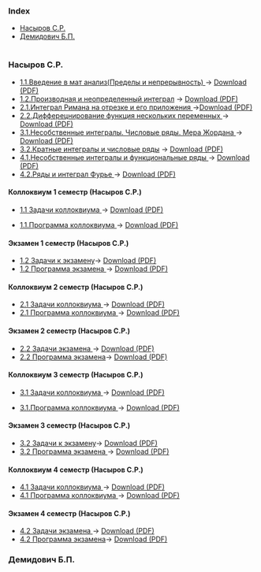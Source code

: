 ### Index

* [Насыров С.Р.](#насыров-ср)
* [Демидович Б.П.](#демидович-бп)
#
#
#
#
#
#
#
#
#
#
#
#

### Насыров С.Р.

* [1.1.Введение в мат анализ(Пределы и непрерывность)
](https://github.com/ifanzilka/Mathematics_KPFU/blob/master/links/books_mathematical_analysis/1.1.%D0%92%D0%B2%D0%B5%D0%B4%D0%B5%D0%BD%D0%B8%D0%B5%20%D0%B2%20%D0%BC%D0%B0%D1%82%20%D0%B0%D0%BD%D0%B0%D0%BB%D0%B8%D0%B7(%D0%9F%D1%80%D0%B5%D0%B4%D0%B5%D0%BB%D1%8B%20%D0%B8%20%D0%BD%D0%B5%D0%BF%D1%80%D0%B5%D1%80%D1%8B%D0%B2%D0%BD%D0%BE%D1%81%D1%82%D1%8C)1%20%D1%81%D0%B5%D0%BC%D0%B5%D1%81%D1%82%D1%80(C.P.%D0%9D%D0%B0%D1%81%D1%8B%D1%80%D0%BE%D0%B2).pdf) -> [Download (PDF)](https://github.com/ifanzilka/Mathematics_KPFU/raw/master/links/books_mathematical_analysis/1.1.%D0%92%D0%B2%D0%B5%D0%B4%D0%B5%D0%BD%D0%B8%D0%B5%20%D0%B2%20%D0%BC%D0%B0%D1%82%20%D0%B0%D0%BD%D0%B0%D0%BB%D0%B8%D0%B7(%D0%9F%D1%80%D0%B5%D0%B4%D0%B5%D0%BB%D1%8B%20%D0%B8%20%D0%BD%D0%B5%D0%BF%D1%80%D0%B5%D1%80%D1%8B%D0%B2%D0%BD%D0%BE%D1%81%D1%82%D1%8C)1%20%D1%81%D0%B5%D0%BC%D0%B5%D1%81%D1%82%D1%80(C.P.%D0%9D%D0%B0%D1%81%D1%8B%D1%80%D0%BE%D0%B2).pdf)
* [1.2.Производная и неопределенный интеграл](https://github.com/ifanzilka/Mathematics_KPFU/blob/master/links/books_mathematical_analysis/1.2.%D0%9F%D1%80%D0%BE%D0%B8%D0%B7%D0%B2%D0%BE%D0%B4%D0%BD%D1%8F%20%D0%B8%20%D0%BD%D0%B5%D0%BE%D0%BF%D1%80%D0%B5%D0%B4%D0%B5%D0%BB%D0%B5%D0%BD%D0%BD%D1%8B%D0%B9%20%D0%B8%D0%BD%D1%82%D0%B5%D0%B3%D1%80%D0%B0%D0%BB.pdf)  -> [Download (PDF)](https://github.com/ifanzilka/Mathematics_KPFU/raw/master/links/books_mathematical_analysis/1.2.%D0%9F%D1%80%D0%BE%D0%B8%D0%B7%D0%B2%D0%BE%D0%B4%D0%BD%D1%8F%20%D0%B8%20%D0%BD%D0%B5%D0%BE%D0%BF%D1%80%D0%B5%D0%B4%D0%B5%D0%BB%D0%B5%D0%BD%D0%BD%D1%8B%D0%B9%20%D0%B8%D0%BD%D1%82%D0%B5%D0%B3%D1%80%D0%B0%D0%BB.pdf)
* [2.1.Интеграл Римана на отрезке и его приложения
](https://github.com/ifanzilka/Mathematics_KPFU/blob/master/links/books_mathematical_analysis/2.1_Integral_Rimana_na_otrezke_i_ego_prilozhenia.pdf) ->[Download (PDF)](https://github.com/ifanzilka/Mathematics_KPFU/raw/master/links/books_mathematical_analysis/2.1_Integral_Rimana_na_otrezke_i_ego_prilozhenia.pdf)
* [2.2.Дифферецнирование функция нескольких переменныx
](https://github.com/ifanzilka/Mathematics_KPFU/blob/master/links/books_mathematical_analysis/2.2.%D0%94%D0%B8%D1%84%D1%84%D0%B5%D1%80%D0%B5%D1%86%D0%BD%D0%B8%D1%80%D0%BE%D0%B2%D0%B0%D0%BD%D0%B8%D0%B5%20%D1%84%D1%83%D0%BD%D0%BA%D1%86%D0%B8%D1%8F%20%D0%BD%D0%B5%D1%81%D0%BA%D0%BE%D0%BB%D1%8C%D0%BA%D0%B8%D1%85%20%D0%BF%D0%B5%D1%80%D0%B5%D0%BC%D0%B5%D0%BD%D0%BD%D1%8B.pdf) -> [Download (PDF)](https://github.com/ifanzilka/Mathematics_KPFU/raw/master/links/books_mathematical_analysis/2.2.%D0%94%D0%B8%D1%84%D1%84%D0%B5%D1%80%D0%B5%D1%86%D0%BD%D0%B8%D1%80%D0%BE%D0%B2%D0%B0%D0%BD%D0%B8%D0%B5%20%D1%84%D1%83%D0%BD%D0%BA%D1%86%D0%B8%D1%8F%20%D0%BD%D0%B5%D1%81%D0%BA%D0%BE%D0%BB%D1%8C%D0%BA%D0%B8%D1%85%20%D0%BF%D0%B5%D1%80%D0%B5%D0%BC%D0%B5%D0%BD%D0%BD%D1%8B.pdf)
* [3.1.Несобственные интегралы. Числовые ряды. Мера Жордана
](https://github.com/ifanzilka/Mathematics_KPFU/blob/master/links/books_mathematical_analysis/3.1Nasyrov_31_2018.pdf) -> [Download (PDF)](https://github.com/ifanzilka/Mathematics_KPFU/raw/master/links/books_mathematical_analysis/3.1Nasyrov_31_2018.pdf)
* [3.2.Кратные интегралы и числовые ряды](https://github.com/ifanzilka/Mathematics_KPFU/blob/master/links/books_mathematical_analysis/3.2.%D0%9A%D1%80%D0%B0%D1%82%D0%BD%D1%8B%D0%B5%20%D0%B8%D0%BD%D1%82%D0%B5%D0%B3%D1%80%D0%B0%D0%BB%D1%8B%20%D0%B8%20%D1%87%D0%B8%D1%81%D0%BB%D0%BE%D0%B2%D1%8B%D0%B5%20%D1%80%D1%8F%D0%B4%D1%8B.pdf) -> [Download (PDF)](https://github.com/ifanzilka/Mathematics_KPFU/raw/master/links/books_mathematical_analysis/3.2.%D0%9A%D1%80%D0%B0%D1%82%D0%BD%D1%8B%D0%B5%20%D0%B8%D0%BD%D1%82%D0%B5%D0%B3%D1%80%D0%B0%D0%BB%D1%8B%20%D0%B8%20%D1%87%D0%B8%D1%81%D0%BB%D0%BE%D0%B2%D1%8B%D0%B5%20%D1%80%D1%8F%D0%B4%D1%8B.pdf)
* [4.1.Несобственные интегралы и функциональные ряды
](https://github.com/ifanzilka/Mathematics_KPFU/blob/master/links/books_mathematical_analysis/4.1.%D0%9D%D0%B5%D1%81%D0%BE%D0%B1%D1%81%D0%B2%D0%B5%D0%BD%D0%BD%D1%8B%D0%B5%20%D0%B8%D0%BD%D1%82%D0%B5%D0%B3%D1%80%D0%B0%D0%BB%D1%8B%20%D0%B8%20%D1%84%D1%83%D0%BD%D0%BA%D1%86%D0%B8%D0%BE%D0%BD%D0%B0%D0%BB%D1%8C%D0%BD%D1%8B%D0%B5%20%D1%80%D1%8F%D0%B4%D1%8B%20.pdf) -> [Download (PDF)](https://github.com/ifanzilka/Mathematics_KPFU/raw/master/links/books_mathematical_analysis/4.1.%D0%9D%D0%B5%D1%81%D0%BE%D0%B1%D1%81%D0%B2%D0%B5%D0%BD%D0%BD%D1%8B%D0%B5%20%D0%B8%D0%BD%D1%82%D0%B5%D0%B3%D1%80%D0%B0%D0%BB%D1%8B%20%D0%B8%20%D1%84%D1%83%D0%BD%D0%BA%D1%86%D0%B8%D0%BE%D0%BD%D0%B0%D0%BB%D1%8C%D0%BD%D1%8B%D0%B5%20%D1%80%D1%8F%D0%B4%D1%8B%20.pdf)
* [4.2.Ряды и интеграл Фурье
](https://github.com/ifanzilka/Mathematics_KPFU/blob/master/links/books_mathematical_analysis/4.2.%D0%A0%D1%8F%D0%B4%D1%8B%20%D0%A4%D1%83%D1%80%D1%8C%D0%B5.pdf) -> [Download (PDF)](https://github.com/ifanzilka/Mathematics_KPFU/raw/master/links/books_mathematical_analysis/4.2.%D0%A0%D1%8F%D0%B4%D1%8B%20%D0%A4%D1%83%D1%80%D1%8C%D0%B5.pdf)
#### Коллоквиум 1 семестр (Насыров С.Р.)
* [1.1 Задачи коллоквиума
](https://github.com/ifanzilka/Mathematics_KPFU/blob/master/links/books_mathematical_analysis/1.1.ZADAChI_KOLLOKVIUMA_1-MA.pdf) -> [Download (PDF)](https://github.com/ifanzilka/Mathematics_KPFU/raw/master/links/books_mathematical_analysis/1.1.ZADAChI_KOLLOKVIUMA_1-MA.pdf)

* [1.1.Программа коллоквиума
](https://github.com/ifanzilka/Mathematics_KPFU/blob/master/links/books_mathematical_analysis/1.1.PROGRAMMA_KOLLOKVIUMA_1-MA.pdf)-> [Download (PDF)](https://github.com/ifanzilka/Mathematics_KPFU/raw/master/links/books_mathematical_analysis/1.1.PROGRAMMA_KOLLOKVIUMA_1-MA.pdf)
#### Экзамен 1 семестр (Насыров С.Р.)
* [1.2 Задачи к экзамену](https://github.com/ifanzilka/Mathematics_KPFU/blob/master/links/books_mathematical_analysis/1.2.zadachi_k_EXAM_1.pdf)-> [Download (PDF)](https://github.com/ifanzilka/Mathematics_KPFU/raw/master/links/books_mathematical_analysis/1.2.zadachi_k_EXAM_1.pdf)
* [1.2 Программа экзамена
](https://github.com/ifanzilka/Mathematics_KPFU/blob/master/links/books_mathematical_analysis/1.2.%D0%9F%D1%80%D0%BE%D0%B3%D1%80%D0%B0%D0%BC%D0%BC%D0%B0%20%D0%AD%D0%BA%D0%B7%D0%B0%D0%BC%D0%B5%D0%BD%D0%B0.pdf)-> [Download (PDF)](https://github.com/ifanzilka/Mathematics_KPFU/raw/master/links/books_mathematical_analysis/1.2.%D0%9F%D1%80%D0%BE%D0%B3%D1%80%D0%B0%D0%BC%D0%BC%D0%B0%20%D0%AD%D0%BA%D0%B7%D0%B0%D0%BC%D0%B5%D0%BD%D0%B0.pdf)
#### Коллоквиум 2 семестр (Насыров С.Р.)
* [2.1 Задачи коллоквиума
](https://github.com/ifanzilka/Mathematics_KPFU/blob/master/links/books_mathematical_analysis/2.1.zadachi_coll_2.pdf)-> [Download (PDF)](https://github.com/ifanzilka/Mathematics_KPFU/raw/master/links/books_mathematical_analysis/2.1.zadachi_coll_2.pdf)
* [2.1 Программа коллоквиума
](https://github.com/ifanzilka/Mathematics_KPFU/blob/master/links/books_mathematical_analysis/2.1%D0%9F%D1%80%D0%BE%D0%B3%D1%80%D0%B0%D0%BC%D0%BC%D0%B0.pdf)-> [Download (PDF)](https://github.com/ifanzilka/Mathematics_KPFU/raw/master/links/books_mathematical_analysis/2.1%D0%9F%D1%80%D0%BE%D0%B3%D1%80%D0%B0%D0%BC%D0%BC%D0%B0.pdf)
#### Экзамен 2 семестр (Насыров С.Р.)
* [2.2 Задачи экзамена
](https://github.com/ifanzilka/Mathematics_KPFU/blob/master/links/books_mathematical_analysis/2.2voprosy_EXAM2.pdf)-> [Download (PDF)](https://github.com/ifanzilka/Mathematics_KPFU/raw/master/links/books_mathematical_analysis/2.2voprosy_EXAM2.pdf)
* [2.2 Программа экзамена](https://github.com/ifanzilka/Mathematics_KPFU/blob/master/links/books_mathematical_analysis/2.2.PRG_EX2.pdf)-> [Download (PDF)](https://github.com/ifanzilka/Mathematics_KPFU/raw/master/links/books_mathematical_analysis/2.2.PRG_EX2.pdf)
#### Коллоквиум 3 семестр (Насыров С.Р.)
* [3.1 Задачи коллоквиума
](https://github.com/ifanzilka/Mathematics_KPFU/blob/master/links/books_mathematical_analysis/3.1.zadachi_COLL_3.pdf) -> [Download (PDF)](https://github.com/ifanzilka/Mathematics_KPFU/raw/master/links/books_mathematical_analysis/3.1.zadachi_COLL_3.pdf)

* [3.1.Программа коллоквиума
](https://github.com/ifanzilka/Mathematics_KPFU/blob/master/links/books_mathematical_analysis/3.1.PRG_3.pdf)-> [Download (PDF)](https://github.com/ifanzilka/Mathematics_KPFU/raw/master/links/books_mathematical_analysis/3.1.PRG_3.pdf)
#### Экзамен 3 семестр (Насыров С.Р.)
* [3.2 Задачи к экзамену](https://github.com/ifanzilka/Mathematics_KPFU/blob/master/links/books_mathematical_analysis/3.2.zadachi_EXAM.pdf)-> [Download (PDF)](https://github.com/ifanzilka/Mathematics_KPFU/raw/master/links/books_mathematical_analysis/3.2.zadachi_EXAM.pdf)
* [3.2 Программа экзамена
](https://github.com/ifanzilka/Mathematics_KPFU/blob/master/links/books_mathematical_analysis/3.2.PRGR_EX_2004.pdf)-> [Download (PDF)](https://github.com/ifanzilka/Mathematics_KPFU/raw/master/links/books_mathematical_analysis/3.2.PRGR_EX_2004.pdf)
#### Коллоквиум 4 семестр (Насыров С.Р.)
* [4.1 Задачи коллоквиума
](https://github.com/ifanzilka/Mathematics_KPFU/blob/master/links/books_mathematical_analysis/4.1.Zadachi_kollokviuma_i_ekzamena_po_MA.pdf)-> [Download (PDF)](https://github.com/ifanzilka/Mathematics_KPFU/raw/master/links/books_mathematical_analysis/4.1.Zadachi_kollokviuma_i_ekzamena_po_MA.pdf)
* [4.1 Программа коллоквиума
](https://github.com/ifanzilka/Mathematics_KPFU/blob/master/links/books_mathematical_analysis/4.1.Bilety_kollokviuma_po_MA.pdf)-> [Download (PDF)](https://github.com/ifanzilka/Mathematics_KPFU/raw/master/links/books_mathematical_analysis/4.1.Bilety_kollokviuma_po_MA.pdf)
#### Экзамен 4 семестр (Насыров С.Р.)
* [4.2 Задачи экзамена
](https://github.com/ifanzilka/Mathematics_KPFU/blob/master/links/books_mathematical_analysis/4.2.zadachi_k_EXAM_4.pdf)-> [Download (PDF)](https://github.com/ifanzilka/Mathematics_KPFU/raw/master/links/books_mathematical_analysis/4.2.zadachi_k_EXAM_4.pdf)
* [4.2 Программа экзамена](https://github.com/ifanzilka/Mathematics_KPFU/blob/master/links/books_mathematical_analysis/4.1.EXAM_4_2019.pdf)-> [Download (PDF)](https://github.com/ifanzilka/Mathematics_KPFU/raw/master/links/books_mathematical_analysis/4.1.EXAM_4_2019.pdf)

### Демидович Б.П.

